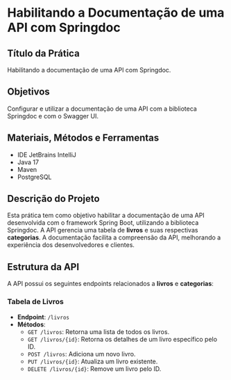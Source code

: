 # Habilitando a Documentação de uma API com Springdoc

## Título da Prática
Habilitando a documentação de uma API com Springdoc.

## Objetivos
Configurar e utilizar a documentação de uma API com a biblioteca Springdoc e com o Swagger UI.

## Materiais, Métodos e Ferramentas
- IDE  JetBrains IntelliJ
- Java 17 
- Maven
- PostgreSQL

## Descrição do Projeto
Esta prática tem como objetivo habilitar a documentação de uma API desenvolvida com o framework Spring Boot, utilizando a biblioteca Springdoc. A API gerencia uma tabela de **livros** e suas respectivas **categorias**. A documentação facilita a compreensão da API, melhorando a experiência dos desenvolvedores e clientes.

## Estrutura da API

A API possui os seguintes endpoints relacionados a **livros** e **categorias**:

###  Tabela de Livros
- **Endpoint**: `/livros`
- **Métodos**:
    - `GET /livros`: Retorna uma lista de todos os livros.
    - `GET /livros/{id}`: Retorna os detalhes de um livro específico pelo ID.
    - `POST /livros`: Adiciona um novo livro.
    - `PUT /livros/{id}`: Atualiza um livro existente.
    - `DELETE /livros/{id}`: Remove um livro pelo ID.

